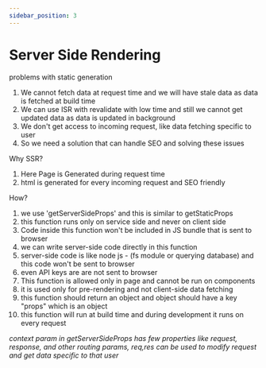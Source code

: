 ```yaml
---
sidebar_position: 3
---
```

# Server Side Rendering


problems with static generation
1. We cannot fetch data at request time and we will have stale data as data is fetched at build time
2. We can use ISR with revalidate with low time and still we cannot get updated data as data is updated in background
3. We don't get access to incoming request, like data fetching specific to user
4. So we need a solution that can handle SEO and solving these issues

Why SSR? 
1. Here Page is Generated during request time
2. html is generated for every incoming request and SEO friendly

How?
1. we use 'getServerSideProps' and this is similar to getStaticProps 
1. this function runs only on service side and never on client side
2. Code inside this function won't be included in JS bundle that is sent to browser
3. we can write server-side code directly in this function
4. server-side code is like node js - (fs module or querying database) and this code won't be sent to browser
5. even API keys are are not sent to browser
6. This function is allowed only in page and cannot be run on components
7. it is used only for pre-rendering and not client-side data fetching
8. this function should return an object and object should have a key "props" which is an object
9. this function will run at build time and during development it runs on every request


*context param in getServerSideProps has few properties like request, response, and other routing params, req,res can be used to modify request and get data specific to that user*